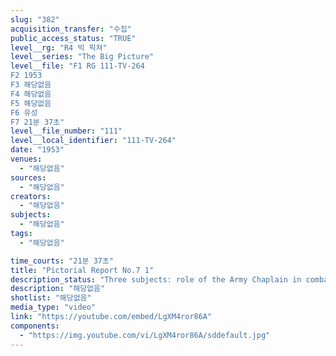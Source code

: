 ```yaml
---
slug: "382"
acquisition_transfer: "수집"
public_access_status: "TRUE"
level__rg: "R4 빅 픽쳐"
level__series: "The Big Picture"
level__file: "F1 RG 111-TV-264
F2 1953
F3 해당없음
F4 해당없음
F5 해당없음
F6 유성
F7 21분 37초"
level__file_number: "111"
level__local_identifier: "111-TV-264"
date: "1953"
venues: 
  - "해당없음"
sources: 
  - "해당없음"
creators: 
  - "해당없음"
subjects: 
  - "해당없음"
tags: 
  - "해당없음"

time_courts: "21분 37초"
title: "Pictorial Report No.7 1"
description_status: "Three subjects: role of the Army Chaplain in combat; crime detection by the Army in Europe; bomb disposal schools in Europe and Korea."
description: "해당없음"
shotlist: "해당없음"
media_type: "video"
link: "https://youtube.com/embed/LgXM4ror86A"
components: 
  - "https://img.youtube.com/vi/LgXM4ror86A/sddefault.jpg"
---
```

